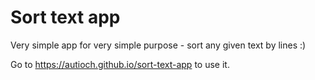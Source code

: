 # Sort text app

Very simple app for very simple purpose - sort any given text by lines :)

Go to https://autioch.github.io/sort-text-app to use it.
